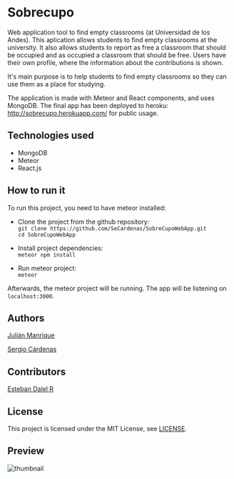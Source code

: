 # Sobrecupo
Web application tool to find empty classrooms (at Universidad de los Andes).
This aplication allows students to find empty classrooms at the university. It also allows students to report as free a classroom that should be occupied and as occupied a classroom that should be free. Users have their own profile, where the information about the contributions is shown.

It's main purpose is to help students to find empty classrooms so they can use them as a place for studying.

The application is made with Meteor and React components, and uses MongoDB. The final app has been deployed to heroku: http://sobrecupo.herokuapp.com/ for public usage.

## Technologies used
 - MongoDB
 - Meteor
 - React.js

## How to run it
To run this project, you need to have meteor installed:

 - Clone the project from the github repository:  
 `git clone https://github.com/SeCardenas/SobreCupoWebApp.git`  
 `cd SobreCupoWebApp`  
 
 - Install project dependencies:  
 `meteor npm install`  
 
 - Run meteor project:  
 `meteor`

Afterwards, the meteor project will be running. The app will be listening on `localhost:3000`.

## Authors
[Julián Manrique](https://github.com/Sxubas)

[Sergio Cárdenas](https://github.com/SeCardenas)

## Contributors
[Esteban Dalel R](https://github.com/estebandalelr)

## License
This project is licensed under the MIT License, see [LICENSE](LICENSE).

## Preview
![thumbnail](thumbnail2.PNG)
